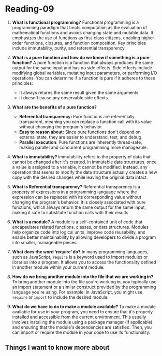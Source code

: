 # Reading-09 #

1. **What is functional programming?**
Functional programming is a programming paradigm that treats computation as the evaluation of mathematical functions and avoids changing state and mutable data. It emphasizes the use of functions as first-class citizens, enabling higher-order functions, closures, and function composition. Key principles include immutability, purity, and referential transparency.

2. **What is a pure function and how do we know if something is a pure function?**
A pure function is a function that always produces the same output for the same input and has no side effects. Side effects include modifying global variables, mutating input parameters, or performing I/O operations. You can determine if a function is pure if it adheres to these principles:
   - It always returns the same result given the same arguments.
   - It doesn't cause any observable side effects.

3. **What are the benefits of a pure function?**
   - **Referential transparency:** Pure functions are referentially transparent, meaning you can replace a function call with its value without changing the program's behavior.
   - **Easy to reason about:** Since pure functions don't depend on external state, they are easier to understand, test, and debug.
   - **Parallel execution:** Pure functions are inherently thread-safe, making parallel and concurrent programming more manageable.

4. **What is immutability?**
Immutability refers to the property of data that cannot be changed after it's created. In immutable data structures, once a value is assigned to a variable, it cannot be modified. Instead, any operation that seems to modify the data structure actually creates a new copy with the desired changes while leaving the original data intact.

5. **What is Referential transparency?**
Referential transparency is a property of expressions in a programming language where the expression can be replaced with its corresponding value without changing the program's behavior. It is closely associated with pure functions, which always return the same output for the same input, making it safe to substitute function calls with their results.

6. **What is a module?**
A module is a self-contained unit of code that encapsulates related functions, classes, or data structures. Modules help organize code into logical units, improve code reusability, and enable better maintainability by allowing developers to divide a program into smaller, manageable pieces.

7. **What does the word ‘require’ do?**
In many programming languages, such as JavaScript, `require` is a keyword used to import modules or libraries into a program. It allows you to access the functionality defined in another module within your current module.

8. **How do we bring another module into the file that we are working in?**
To bring another module into the file you're working in, you typically use an import statement or a similar construct provided by the programming language you're using. For example, in JavaScript, you might use `require` or `import` to include the desired module.

9. **What do we have to do to make a module available?**
To make a module available for use in your program, you need to ensure that it's properly installed and accessible from the current environment. This usually involves installing the module using a package manager (if applicable) and ensuring that the module's dependencies are satisfied. Then, you can import or require the module in your code to use its functionality.

## Things I want to know more about ##